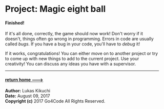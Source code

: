 # Project: **Magic eight ball**


#### Finished!

If it's all done, correctly, the game should now work! Don't worry if it doesn't,
things often go wrong in programming. Errors in code are usually called *bugs*. If
you have a bug in your code, you'll have to *debug* it!

If it works, congratulations! You can either move on to another project or try
to come up with new things to add to the current project. Use your creativity!
You can discuss any ideas you have with a supervisor.

---
#### [return home --->](.././index.md)






**Author:** Lukas Kikuchi <br/>
**Date:**   August 09, 2017 <br/>
**Copyright (c)** 2017 Go4Code All Rights Reserved.
